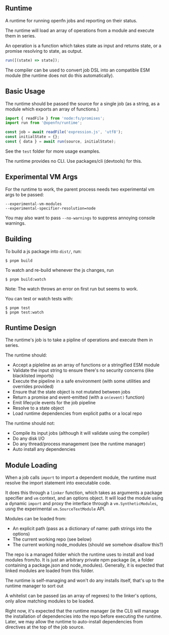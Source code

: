 ## Runtime

A runtime for running openfn jobs and reporting on their status.

The runtime will load an array of operations from a module and execute them in series.

An operation is a function which takes state as input and returns state, or a promise resolving to state, as output.

```js
run([(state) => state]);
```

The compiler can be used to convert job DSL into an compatible ESM module (the runtime does not do this automatically).

## Basic Usage

The runtime should be passed the source for a single job (as a string, as a module which exports an array of functions.)

```js
import { readFile } from 'node:fs/promises';
import run from '@openfn/runtime';

const job = await readFile('expression.js', 'utf8');
const initialState = {};
const { data } = await run(source, initialState);
```

See the `test` folder for more usage examples.

The runtime provides no CLI. Use packages/cli (devtools) for this.

## Experimental VM Args

For the runtime to work, the parent process needs two experimental vm args to be passed:

```
--experimental-vm-modules
--experimental-specifier-resolution=node
```

You may also want to pass `--no-warnings` to suppress annoying console warnings.

## Building

To build a js package into `dist/`, run:

```
$ pnpm build
```

To watch and re-build whenever the js changes, run

```
$ pnpm build:watch
```

Note: The watch throws an error on first run but seems to work.

You can test or watch tests with:

```
$ pnpm test
$ pnpm test:watch
```

## Runtime Design

The runtime's job is to take a pipline of operations and execute them in series.

The runtime should:

- Accept a pipleline as an array of functions or a stringified ESM module
- Validate the input string to ensure there's no security concerns (like blacklisted imports)
- Execute the pipeline in a safe environment (with some utilities and overrides provided)
- Ensure that the state object is not mutated between jobs
- Return a promise and event-emitted (with a `on(event)` function)
- Emit lifecycle events for the job pipeline
- Resolve to a state object
- Load runtime dependencies from explicit paths or a local repo

The runtime should not:

- Compile its input jobs (although it will validate using the compiler)
- Do any disk I/O
- Do any thread/process management (see the runtime manager)
- Auto install any dependencies

## Module Loading

When a job calls `import` to import a dependent module, the runtime must resolve the import statement into executable code.

It does this through a `linker` function, which takes as arguments a package specifier and `vm` context, and an options object. It will load the module using a dynamic `import` and proxy the interface through a `vm.SyntheticModules`, usng the experimental `vm.SourceTextModule` API.

Modules can be loaded from:
- An explicit path (pass as a dictionary of name: path strings into the options)
- The current working repo (see below)
- The current working node_modules (should we somehow disallow this?)

The repo is a managed folder which the runtime uses to install and load modules from/to. It is just an arbitrary private npm package (ie, a folder containing a package.json and node_modules). Generally, it is expected that linked modules are loaded from this folder.

The runtime is self-managing and won't do any installs itself, that's up to the runtime manager to sort out

A whitelist can be passed (as an array of regexes) to the linker's options, only allow matching modules to be loaded.

Right now, it's expected that the runtime manager (ie the CLI) will manage the installation of dependencies into the repo before executing the runtime. Later, we may allow the runtime to auto-install dependencies from directives at the top of the job source.
